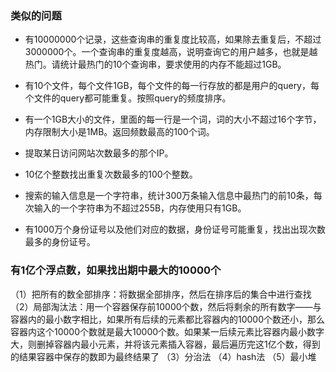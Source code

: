 ### 类似的问题

- 有10000000个记录，这些查询串的重复度比较高，如果除去重复后，不超过3000000个。一个查询串的重复度越高，说明查询它的用户越多，也就是越热门。请统计最热门的10个查询串，要求使用的内存不能超过1GB。

- 有10个文件，每个文件1GB，每个文件的每一行存放的都是用户的query，每个文件的query都可能重复。按照query的频度排序。

- 有一个1GB大小的文件，里面的每一行是一个词，词的大小不超过16个字节，内存限制大小是1MB。返回频数最高的100个词。

- 提取某日访问网站次数最多的那个IP。

- 10亿个整数找出重复次数最多的100个整数。

- 搜索的输入信息是一个字符串，统计300万条输入信息中最热门的前10条，每次输入的一个字符串为不超过255B，内存使用只有1GB。

- 有1000万个身份证号以及他们对应的数据，身份证号可能重复，找出出现次数最多的身份证号。

### 有1亿个浮点数，如果找出期中最大的10000个
（1）把所有的数全部排序：将数据全部排序，然后在排序后的集合中进行查找
（2）局部淘汰法：用一个容器保存前10000个数，然后将剩余的所有数字——与容器内的最小数字相比，如果所有后续的元素都比容器内的10000个数还小，那么容器内这个10000个数就是最大10000个数。如果某一后续元素比容器内最小数字大，则删掉容器内最小元素，并将该元素插入容器，最后遍历完这1亿个数，得到的结果容器中保存的数即为最终结果了
（3）分治法
（4）hash法
（5）最小堆